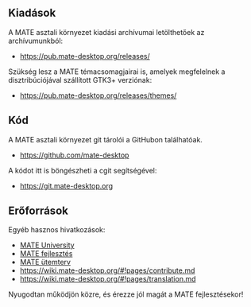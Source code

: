 <!--
.. link:
.. description:
.. tags: Fejlesztés
.. date: 2011-12-05 12:00:30
.. title: Fejlesztés
.. slug: development
-->

## Kiadások

A MATE asztali környezet kiadási archívumai letölthetőek az archívumunkból:

  * <https://pub.mate-desktop.org/releases/>

Szükség lesz a MATE témacsomagjairai is, amelyek megfelelnek a disztribúciójával
szállított GTK3+ verziónak:

  * <https://pub.mate-desktop.org/releases/themes/>

## Kód

A MATE asztali környezet git tárolói a GitHubon találhatóak.

  * <https://github.com/mate-desktop>

A kódot itt is böngészheti a cgit segítségével:

  * <https://git.mate-desktop.org>

## Erőforrások

 Egyéb hasznos hivatkozások:

  * [MATE University](/blog/2013-03-12-mate-university/)
  * [MATE fejlesztés](https://wiki.mate-desktop.org/#!pages/dev-doc.md)
  * [MATE ütemterv](https://wiki.mate-desktop.org/#!pages/roadmap.md)
  * <https://wiki.mate-desktop.org/#!pages/contribute.md>
  * <https://wiki.mate-desktop.org/#!pages/translation.md>

Nyugodtan működjön közre, és érezze jól magát a MATE fejlesztésekor!
